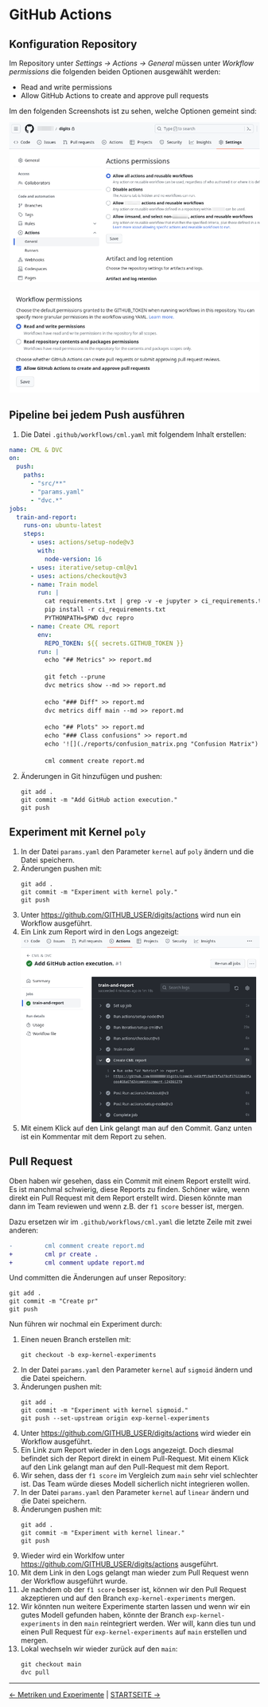 # GitHub Actions

## Konfiguration Repository

Im Repository unter _Settings -> Actions -> General_ müssen unter _Workflow permissions_ die folgenden beiden Optionen ausgewählt werden:

- Read and write permissions
- Allow GitHub Actions to create and approve pull requests

Im den folgenden Screenshots ist zu sehen, welche Optionen gemeint sind:

![](screenshots/github-actions-configuration-01.png)

![](screenshots/github-actions-configuration-02..png)

## Pipeline bei jedem Push ausführen

1. Die Datei `.github/workflows/cml.yaml` mit folgendem Inhalt erstellen:

```yaml
name: CML & DVC
on:
  push:
    paths:
      - "src/**"
      - "params.yaml"
      - "dvc.*"
jobs:
  train-and-report:
    runs-on: ubuntu-latest
    steps:
      - uses: actions/setup-node@v3
        with:
          node-version: 16
      - uses: iterative/setup-cml@v1
      - uses: actions/checkout@v3
      - name: Train model
        run: |
          cat requirements.txt | grep -v -e jupyter > ci_requirements.txt
          pip install -r ci_requirements.txt
          PYTHONPATH=$PWD dvc repro
      - name: Create CML report
        env:
          REPO_TOKEN: ${{ secrets.GITHUB_TOKEN }}
        run: |
          echo "## Metrics" >> report.md

          git fetch --prune
          dvc metrics show --md >> report.md

          echo "### Diff" >> report.md
          dvc metrics diff main --md >> report.md

          echo "## Plots" >> report.md
          echo "### Class confusions" >> report.md
          echo '![](./reports/confusion_matrix.png "Confusion Matrix")' >> report.md

          cml comment create report.md
```

2. Änderungen in Git hinzufügen und pushen:
    ```shell
    git add .
    git commit -m "Add GitHub action execution."
    git push
    ```

## Experiment mit Kernel `poly`

1. In der Datei `params.yaml` den Parameter `kernel` auf `poly` ändern und die Datei speichern.
1. Änderungen pushen mit:
    ```shell
    git add .
    git commit -m "Experiment with kernel poly."
    git push
    ```
1. Unter https://github.com/GITHUB_USER/digits/actions wird nun ein Workflow ausgeführt.
1. Ein Link zum Report wird in den Logs angezeigt:   
    ![](screenshots/github-actions-cml-report-link.png)
1. Mit einem Klick auf den Link gelangt man auf den Commit. Ganz unten ist ein Kommentar mit dem Report zu sehen.

## Pull Request

Oben haben wir gesehen, dass ein Commit mit einem Report erstellt wird. Es ist manchmal schwierig, diese Reports zu finden. Schöner wäre, wenn direkt ein Pull Request mit dem Report erstellt wird. Diesen könnte man dann im Team reviewen und wenn z.B. der `f1 score` besser ist, mergen.

Dazu ersetzen wir im `.github/workflows/cml.yaml` die letzte Zeile mit zwei anderen:

```diff
-         cml comment create report.md
+         cml pr create .
+         cml comment update report.md
```

Und committen die Änderungen auf unser Repository:

```shell
git add .
git commit -m "Create pr"
git push
```

Nun führen wir nochmal ein Experiment durch:

1. Einen neuen Branch erstellen mit:
    ```shell
    git checkout -b exp-kernel-experiments
    ```
1. In der Datei `params.yaml` den Parameter `kernel` auf `sigmoid` ändern und die Datei speichern.
1. Änderungen pushen mit:
    ```shell
    git add .
    git commit -m "Experiment with kernel sigmoid."
    git push --set-upstream origin exp-kernel-experiments
    ```
1. Unter https://github.com/GITHUB_USER/digits/actions wird wieder ein Workflow ausgeführt.
1. Ein Link zum Report wieder in den Logs angezeigt. Doch diesmal befindet sich der Report direkt in einem Pull-Request. Mit einem Klick auf den Link gelangt man auf den Pull-Request mit dem Report.
1. Wir sehen, dass der `f1 score` im Vergleich zum `main` sehr viel schlechter ist. Das Team würde dieses Modell sicherlich nicht integrieren wollen.
1. In der Datei `params.yaml` den Parameter `kernel` auf `linear` ändern und die Datei speichern.
1. Änderungen pushen mit:
    ```shell
    git add .
    git commit -m "Experiment with kernel linear."
    git push
    ```
1. Wieder wird ein Worklfow unter https://github.com/GITHUB_USER/digits/actions ausgeführt.
1. Mit dem Link in den Logs gelangt man wieder zum Pull Request wenn der Workflow ausgeführt wurde.
1. Je nachdem ob der `f1 score` besser ist, können wir den Pull Request akzeptieren und auf den Branch `exp-kernel-experiments` mergen.
1. Wir könnten nun weitere Experimente starten lassen und wenn wir ein gutes Modell gefunden haben, könnte der Branch `exp-kernel-experiments` in den `main` reintegriert werden. Wer will, kann dies tun und einen Pull Request für `exp-kernel-experiments` auf `main` erstellen und mergen.
1. Lokal wechseln wir wieder zurück auf den `main`:
    ```shell
    git checkout main
    dvc pull
    ```

---

[← Metriken und Experimente](040_lab_metrics.md) | [STARTSEITE →](../README.md)
